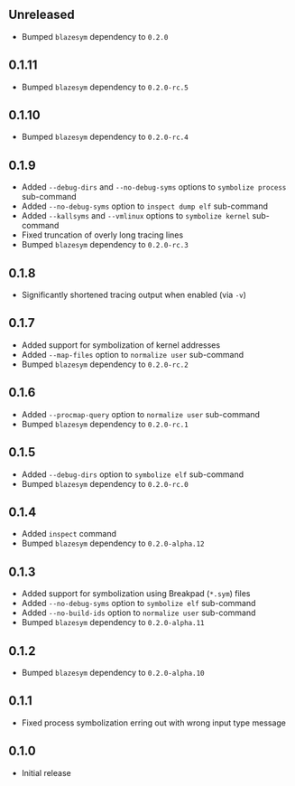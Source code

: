 Unreleased
----------
- Bumped `blazesym` dependency to `0.2.0`


0.1.11
------
- Bumped `blazesym` dependency to `0.2.0-rc.5`


0.1.10
------
- Bumped `blazesym` dependency to `0.2.0-rc.4`


0.1.9
-----
- Added `--debug-dirs` and `--no-debug-syms` options to `symbolize
  process` sub-command
- Added `--no-debug-syms` option to `inspect dump elf` sub-command
- Added `--kallsyms` and `--vmlinux` options to `symbolize kernel`
  sub-command
- Fixed truncation of overly long tracing lines
- Bumped `blazesym` dependency to `0.2.0-rc.3`


0.1.8
-----
- Significantly shortened tracing output when enabled (via `-v`)


0.1.7
-----
- Added support for symbolization of kernel addresses
- Added `--map-files` option to `normalize user` sub-command
- Bumped `blazesym` dependency to `0.2.0-rc.2`


0.1.6
-----
- Added `--procmap-query` option to `normalize user` sub-command
- Bumped `blazesym` dependency to `0.2.0-rc.1`


0.1.5
-----
- Added `--debug-dirs` option to `symbolize elf` sub-command
- Bumped `blazesym` dependency to `0.2.0-rc.0`


0.1.4
-----
- Added `inspect` command
- Bumped `blazesym` dependency to `0.2.0-alpha.12`


0.1.3
-----
- Added support for symbolization using Breakpad (`*.sym`) files
- Added `--no-debug-syms` option to `symbolize elf` sub-command
- Added `--no-build-ids` option to `normalize user` sub-command
- Bumped `blazesym` dependency to `0.2.0-alpha.11`


0.1.2
-----
- Bumped `blazesym` dependency to `0.2.0-alpha.10`


0.1.1
-----
- Fixed process symbolization erring out with wrong input type message


0.1.0
-----
- Initial release
